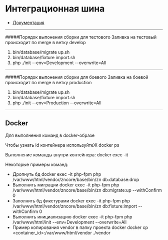 # Интеграционная шина

* [Документация](./docs/README.md)




***
#####Порядок выпонения сборки для тестового
Заливка на тестовый происходит по merge в ветку develop

1. bin/database/migrate up.sh
2. bin/database/fixture import.sh
3. php ./init --env=Development --overwrite=All

***
#####Порядок выпонения сборки для боевого
Заливка на боевой происходит по merge в ветку production

1. bin/database/migrate up.sh
2. bin/database/fixture import.sh
3. php ./init --env=Production --overwrite=All
***

## Docker
Для выполнения команд в docker-образе

Чтобы узнать id контейнера используйтеЖ
docker ps

Выполнение команды внутри контейнера:
docker exec -it <container name> <command>

Некоторые примеры команд:

* Дропнуть бд docker exec -it php-fpm php /var/www/html/vendor/zncore/base/bin/zn db:database:drop
* Выполнить миграции docker exec -it php-fpm php /var/www/html/vendor/zncore/base/bin/zn db:migrate:up --withConfirm 0
* Заполнить бд фикстурами docker exec -it php-fpm php /var/www/html/vendor/zncore/base/bin/zn db:fixture:import --withConfirm 0
* Выполнить инициализацию docker exec -it php-fpm php /var/www/html/init --env=Development --overwrite=All
* Пример копирования vendor в папку проекта docker docker cp <container_id>:/var/www/html/vendor ./vendor
